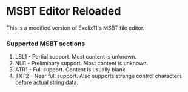 # MSBT Editor Reloaded
This is a modified version of Exelix11's MSBT file editor.

### Supported MSBT sections
1. LBL1 - Partial support. Most content is unknown.
2. NLI1 - Preliminary support. Most content is unknown.
3. ATR1 - Full support. Content is usually blank.
4. TXT2 - Near full support. Also supports strange control characters before actual string data.
